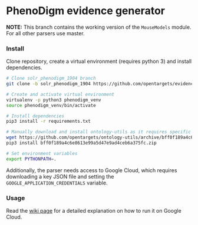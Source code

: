 # PhenoDigm evidence generator

**NOTE:** This branch contains the working version of the `MouseModels` module. For all other parsers use master.

### Install
Clone repository, create a virtual environment (requires python 3) and install dependencies.
```sh
# Clone solr_phenodigm_1904 branch
git clone -b solr_phenodigm_1904 https://github.com/opentargets/evidence_datasource_parsers.git

# Create and activate virtual environment
virtualenv -p python3 phenodigm_venv
source phenodigm_venv/bin/activate

# Install dependencies
pip3 install -r requirements.txt

# Manually download and install ontology-utils as it requires specific tag
wget https://github.com/opentargets/ontology-utils/archive/bff0f189a4c6e8613e99a5d47e9ad4ceb6a375fc.zip
pip3 install bff0f189a4c6e8613e99a5d47e9ad4ceb6a375fc.zip

# Set environment variables
export PYTHONPATH=.
```
Additionally, the parser needs access to Google Cloud, which requires downloading a key JSON file and setting the `GOOGLE_APPLICATION_CREDENTIALS` variable.
### Usage

Read the [wiki page](https://github.com/opentargets/evidence_datasource_parsers/wiki/Running-PhenoDigm-evidence-parser) for a detailed explanation on how to run it on Google Cloud.
